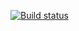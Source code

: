 [![Build status](https://ci.appveyor.com/api/projects/status/q88slf3b71jv8e25?svg=true)](https://ci.appveyor.com/project/Lambonik/patterns-task1)